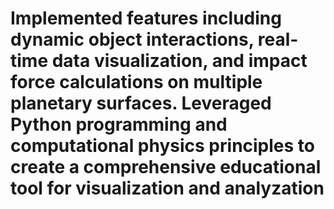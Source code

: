 # Implemented features including dynamic object interactions, real-time data visualization, and impact force calculations on multiple planetary surfaces. Leveraged Python programming and computational physics principles to create a comprehensive educational tool for visualization and analyzation
